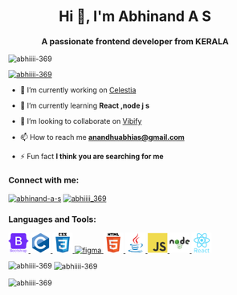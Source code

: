<h1 align="center">Hi 👋, I'm Abhinand A S</h1>
<h3 align="center">A passionate frontend developer from KERALA</h3>

<p align="left"> <img src="https://komarev.com/ghpvc/?username=abhiiii-369&label=Profile%20views&color=0e75b6&style=flat" alt="abhiiii-369" /> </p>

<p align="left"> <a href="https://github.com/ryo-ma/github-profile-trophy"><img src="https://github-profile-trophy.vercel.app/?username=abhiiii-369" alt="abhiiii-369" /></a> </p>

- 🔭 I’m currently working on [Celestia](https://github.com/MTCodes01/The-Solsticers)

- 🌱 I’m currently learning **React ,node j s**

- 👯 I’m looking to collaborate on [Vibify](https://github.com/MTCodes01/Parasseri-Techies)

- 📫 How to reach me **anandhuabhias@gmail.com**

- ⚡ Fun fact **I think you are searching for me**

<h3 align="left">Connect with me:</h3>
<p align="left">
<a href="https://linkedin.com/in/abhinand-a-s" target="blank"><img align="center" src="https://raw.githubusercontent.com/rahuldkjain/github-profile-readme-generator/master/src/images/icons/Social/linked-in-alt.svg" alt="abhinand-a-s" height="30" width="40" /></a>
<a href="https://instagram.com/abhiiii_369" target="blank"><img align="center" src="https://raw.githubusercontent.com/rahuldkjain/github-profile-readme-generator/master/src/images/icons/Social/instagram.svg" alt="abhiiii_369" height="30" width="40" /></a>
</p>

<h3 align="left">Languages and Tools:</h3>
<p align="left"> <a href="https://getbootstrap.com" target="_blank" rel="noreferrer"> <img src="https://raw.githubusercontent.com/devicons/devicon/master/icons/bootstrap/bootstrap-plain-wordmark.svg" alt="bootstrap" width="40" height="40"/> </a> <a href="https://www.cprogramming.com/" target="_blank" rel="noreferrer"> <img src="https://raw.githubusercontent.com/devicons/devicon/master/icons/c/c-original.svg" alt="c" width="40" height="40"/> </a> <a href="https://www.w3schools.com/css/" target="_blank" rel="noreferrer"> <img src="https://raw.githubusercontent.com/devicons/devicon/master/icons/css3/css3-original-wordmark.svg" alt="css3" width="40" height="40"/> </a> <a href="https://www.figma.com/" target="_blank" rel="noreferrer"> <img src="https://www.vectorlogo.zone/logos/figma/figma-icon.svg" alt="figma" width="40" height="40"/> </a> <a href="https://www.w3.org/html/" target="_blank" rel="noreferrer"> <img src="https://raw.githubusercontent.com/devicons/devicon/master/icons/html5/html5-original-wordmark.svg" alt="html5" width="40" height="40"/> </a> <a href="https://www.java.com" target="_blank" rel="noreferrer"> <img src="https://raw.githubusercontent.com/devicons/devicon/master/icons/java/java-original.svg" alt="java" width="40" height="40"/> </a> <a href="https://developer.mozilla.org/en-US/docs/Web/JavaScript" target="_blank" rel="noreferrer"> <img src="https://raw.githubusercontent.com/devicons/devicon/master/icons/javascript/javascript-original.svg" alt="javascript" width="40" height="40"/> </a> <a href="https://nodejs.org" target="_blank" rel="noreferrer"> <img src="https://raw.githubusercontent.com/devicons/devicon/master/icons/nodejs/nodejs-original-wordmark.svg" alt="nodejs" width="40" height="40"/> </a> <a href="https://reactjs.org/" target="_blank" rel="noreferrer"> <img src="https://raw.githubusercontent.com/devicons/devicon/master/icons/react/react-original-wordmark.svg" alt="react" width="40" height="40"/> </a> </p>

<p><img align="left" src="https://github-readme-stats.vercel.app/api/top-langs?username=abhiiii-369&show_icons=true&locale=en&layout=compact" alt="abhiiii-369" /></p>

<p>&nbsp;<img align="center" src="https://github-readme-stats.vercel.app/api?username=abhiiii-369&show_icons=true&locale=en" alt="abhiiii-369" /></p>

<p><img align="center" src="https://github-readme-streak-stats.herokuapp.com/?user=abhiiii-369&" alt="abhiiii-369" /></p>
